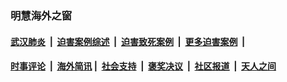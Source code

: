 
### 明慧海外之窗

####  [武汉肺炎](indexes/365.md?t=03201000) &nbsp;|&nbsp;  [迫害案例综述](indexes/328.md?t=03201000) &nbsp;|&nbsp; [迫害致死案例](indexes/277.md?t=03201000)  &nbsp;|&nbsp; [更多迫害案例](indexes/81.md?t=03201000)  &nbsp;|&nbsp; 
####  [时事评论](indexes/19.md?t=03201000) &nbsp;|&nbsp; [海外简讯](indexes/245.md?t=03201000)&nbsp;|&nbsp;  [社会支持](indexes/140.md?t=03201000) &nbsp;|&nbsp; [褒奖决议](indexes/282.md?t=03201000) &nbsp;|&nbsp; [社区报道](indexes/91.md?t=03201000)  &nbsp;|&nbsp; [天人之间](indexes/78.md?t=03201000) 

